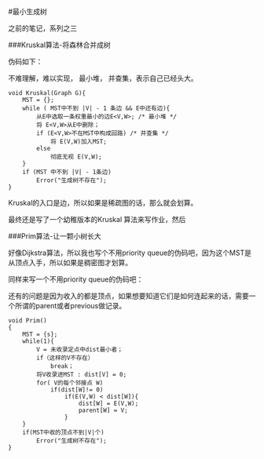 #最小生成树

之前的笔记，系列之三



###Kruskal算法-将森林合并成树


伪码如下：

不难理解，难以实现， 最小堆， 并查集，表示自己已经头大。

```
void Kruskal(Graph G){
	MST = {};
	while ( MST中不到 |V| - 1 条边 && E中还有边){
		从E中选取一条权重最小的边E<V,W>; /* 最小堆 */
		将 E<V,W>从E中删除；
		if (E<V,W>不在MST中构成回路) /* 并查集 */
			将 E(V,W)加入MST;
		else
			彻底无视 E(V,W); 
	}
	if (MST 中不到 |V| - 1条边)
		Error("生成树不存在");
}

```
Kruskal的入口是边，所以如果是稀疏图的话，那么就会划算。

最终还是写了一个幼稚版本的Kruskal 算法来写作业，然后


###Prim算法-让一颗小树长大


好像Dijkstra算法，所以我也写个不用priority queue的伪码吧，因为这个MST是从顶点入手，所以如果是稠密图才划算。

同样来写一个不用priority queue的伪码吧：

还有的问题是因为收入的都是顶点，如果想要知道它们是如何连起来的话，需要一个所谓的parent或者previous做记录。

```
void Prim()
{
	MST = {s};
	while(1){
		V = 未收录定点中dist最小者；
		if（这样的V不存在）
			break；
		将V收录进MST : dist[V] = 0;
		for( V的每个邻接点 W)
			if(dist[W]!= 0)
				if(E(V,W) < dist[W]){
					dist[W] = E(V,W);
					parent[W] = V;
				}
	}
	if(MST中收的顶点不到|V|个)
		Error("生成树不存在");
}
```


